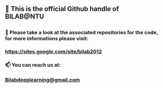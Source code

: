 
## 👋 This is the official Github handle of BILAB@NTU <h2> 
  ### 👀 Please take a look at the associated repositories for the code, for more informations please visit:  <h3> https://sites.google.com/site/bilab2012
  ### 📫 You can reach us at: <h3>  Bilabdeeplearning@gmail.com
  
<!---
DeeplearningBILAB/DeeplearningBILAB is a ✨ special ✨ repository because its `README.md` (this file) appears on your GitHub profile.
You can click the Preview link to take a look at your changes.
--->
